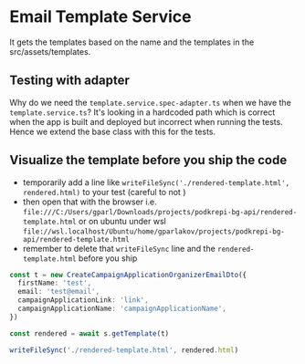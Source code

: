 # Email Template Service

It gets the templates based on the name and the templates in the src/assets/templates.

## Testing with adapter

Why do we need the `template.service.spec-adapter.ts` when we have the `template.service.ts`?
It's looking in a hardcoded path which is correct when the app is built and deployed but incorrect when running the tests. Hence we extend the base class with this for the tests.

## Visualize the template before you ship the code

- temporarily add a line like `writeFileSync('./rendered-template.html', rendered.html)` to your test (careful to not )
- then open that with the browser i.e. `file:///C:/Users/gparl/Downloads/projects/podkrepi-bg-api/rendered-template.html` or on ubuntu under wsl `file://wsl.localhost/Ubuntu/home/gparlakov/projects/podkrepi-bg-api/rendered-template.html`
- remember to delete that `writeFileSync` line and the `rendered-template.html` before you ship

```ts
const t = new CreateCampaignApplicationOrganizerEmailDto({
  firstName: 'test',
  email: 'test@email',
  campaignApplicationLink: 'link',
  campaignApplicationName: 'campaignApplicationName',
})

const rendered = await s.getTemplate(t)

writeFileSync('./rendered-template.html', rendered.html)
```
